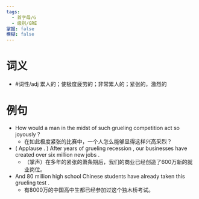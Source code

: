 ```yaml
---
tags:
  - 首字母/G
  - 级别/GRE
掌握: false
模糊: false
---
```

# 词义
- #词性/adj  累人的；使极度疲劳的；非常累人的；紧张的，激烈的
# 例句
- How would a man in the midst of such grueling competition act so joyously ?
	- 在如此极度紧张的比赛中，一个人怎么能够显得这样兴高采烈？
- ( Applause . ) After years of grueling recession , our businesses have created over six million new jobs .
	- （掌声）在多年的紧张的萧条期后，我们的商业已经创造了600万新的就业岗位。
- And 80 million high school Chinese students have already taken this grueling test .
	- 有8000万的中国高中生都已经参加过这个独木桥考试。
